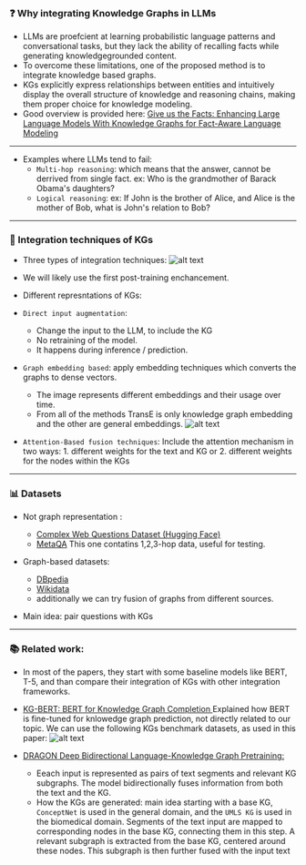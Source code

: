 ### ❓ Why integrating Knowledge Graphs in LLMs

- LLMs are proefcient at learning probabilistic language patterns and conversational tasks, but they lack the ability of recalling facts while generating knowledgegrounded content.
- To overcome these limitations, one of the proposed method is to integrate knowledge based graphs.
- KGs explicitly express relationships between
  entities and intuitively display the overall structure of knowledge
  and reasoning chains, making them proper choice for knowledge modeling.
- Good overview is provided here: [Give us the Facts: Enhancing Large Language Models With Knowledge Graphs for Fact-Aware Language Modeling](https://ieeexplore.ieee.org/stamp/stamp.jsp?tp=&arnumber=10417790)

---

- Examples where LLMs tend to fail:
  - `Multi-hop reasoning`: which means that the answer, cannot be derrived from single fact.
    ex: Who is the grandmother of Barack Obama's daughters?
  - `Logical reasoning`:
    ex: If John is the brother of Alice, and Alice is the mother of Bob, what is John's relation to Bob?

---

### 🔗 Integration techniques of KGs

- Three types of integration techniques:
  ![alt text](image-2.png)
- We will likely use the first post-training enchancement.

- Different represntations of KGs:

- `Direct input augmentation`:
  - Change the input to the LLM, to include the KG
  - No retraining of the model.
  - It happens during inference / prediction.
- `Graph embedding based`: apply embedding techniques which converts the graphs to dense vectors.

  - The image represents different embeddings and their usage over time.
  - From all of the methods TransE is only knowledge graph embedding and the other are general embeddings.
    ![alt text](image-3.png)

- `Attention-Based fusion techniques`: Include the attention mechanism in two ways: 1. different weights for the text and KG or 2. different weights for the nodes within the KGs

---

### 📊 Datasets

- Not graph representation :

  - [Complex Web Questions Dataset (Hugging Face)](https://huggingface.co/datasets/drt/complex_web_questions/viewer/complex_web_questions/train?p=1&views%5B%5D=complex_web_questions_train&row=118)
  - [MetaQA](https://github.com/yuyuz/MetaQA) This one contatins 1,2,3-hop data, useful for testing.

- Graph-based datasets:

  - [DBpedia](https://www.dbpedia.org/resources/sparql/)
  - [Wikidata](https://www.wikidata.org/wiki/Wikidata:Main_Page)
  - additionally we can try fusion of graphs from different sources.

- Main idea: pair questions with KGs

---

### 📚 Related work:

- In most of the papers, they start with some baseline models like BERT, T-5, and than compare their integration of KGs with other integration frameworks.

- [KG-BERT: BERT for Knowledge Graph Completion
  ](https://arxiv.org/pdf/1909.03193) Explained how BERT is fine-tuned for knlowedge graph prediction, not directly related to our topic. We can use the following KGs benchmark datasets, as used in this paper:
  ![alt text](image-5.png)

- [DRAGON Deep Bidirectional Language-Knowledge Graph Pretraining:](https://arxiv.org/pdf/2210.09338)

  - Eeach input is represented as pairs of text segments and relevant KG subgraphs. The model bidirectionally fuses information from both the text and the KG.
  - How the KGs are generated:
    main idea starting with a base KG, `ConceptNet` is used in the general domain, and the `UMLS KG` is used in the biomedical domain. Segments of the text input are mapped to corresponding nodes in the base KG, connecting them in this step. A relevant subgraph is extracted from the base KG, centered around these nodes. This subgraph is then further fused with the input text
